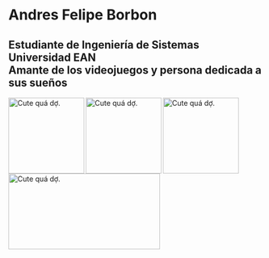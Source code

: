 <h1>
    Andres Felipe Borbon
</h1>
<h2>
  Estudiante de Ingeniería de Sistemas
<br>
  Universidad EAN
<br>
  Amante de los videojuegos y persona dedicada a sus sueños
</h2>
<img src="https://i.pinimg.com/564x/0f/04/ac/0f04ac135a8d6db96514bd97261c1c97.jpg" 
     align="left"
     alt="Cute quá dợ.";
     width="150"
     height="150"
     title="Cute quá dợ.">
<img src="https://i.pinimg.com/564x/11/ec/77/11ec77d4a151888e5389209e61a56d45.jpg"
     align="left"
     alt="Cute quá dợ.";
     width="150"
     height="150"
     title="Cute quá dợ.">
<img src="https://i.pinimg.com/564x/02/34/03/0234032947fc30f698b37187f18f1be9.jpg"
     align="left"
     alt="Cute quá dợ.";
     width="150"
     height="150"
     title="Cute quá dợ.">
<img src="https://i.pinimg.com/564x/6f/e3/79/6fe37986b15eff0de837a17fecfa10ec.jpg"
     align="left"
     alt="Cute quá dợ.";
     width="300"
     height="150"
     title="Cute quá dợ.">
